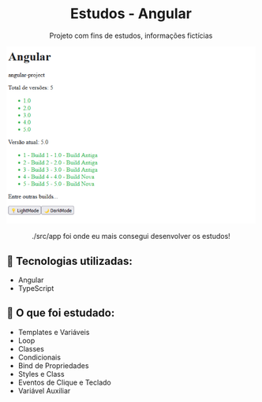 <h1 align="center"> Estudos - Angular</h1>

<p align="center">Projeto com fins de estudos, informações fictícias</p>

<p align="center">
<img src="./angularproject.png">
</p>

<p align="center">./src/app foi onde eu mais consegui desenvolver os estudos!</>



<h2>🚀 Tecnologias utilizadas: </h2>

- Angular
- TypeScript

<h2>🚀 O que foi estudado: </h2>

- Templates e Variáveis
- Loop
- Classes
- Condicionais
- Bind de Propriedades
- Styles e Class
- Eventos de Clique e Teclado
- Variável Auxiliar
